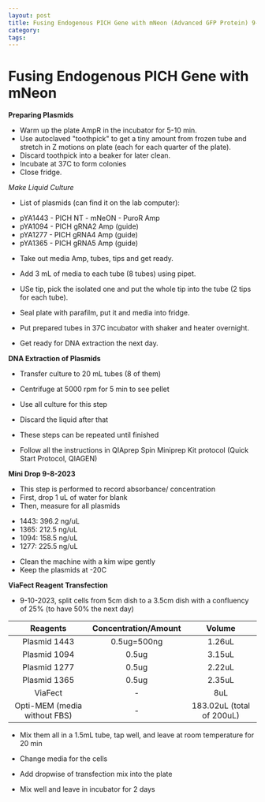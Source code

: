 ```yaml
---
layout: post
title: Fusing Endogenous PICH Gene with mNeon (Advanced GFP Protein) 9-5-2023
category:
tags:
---
```


# Fusing Endogenous PICH Gene with mNeon

**Preparing Plasmids**

- Warm up the plate AmpR in the incubator for 5-10 min.
- Use autoclaved "toothpick" to get a tiny amount from frozen tube and stretch in Z motions on plate (each for each quarter of the plate).
- Discard toothpick into a beaker for later clean.
- Incubate at 37C to form colonies
- Close fridge.

*Make Liquid Culture*

- List of plasmids (can find it on the lab computer):
+ pYA1443 - PICH NT - mNeON - PuroR Amp
+ pYA1094 - PICH gRNA2 Amp (guide)
+ pYA1277 - PICH gRNA4 Amp (guide)
+ pYA1365 - PICH gRNA5 Amp (guide)

- Take out media Amp, tubes, tips and get ready.
- Add 3 mL of media to each tube (8 tubes) using pipet.
- USe tip, pick the isolated one and put the whole tip into the tube (2 tips for each tube).
- Seal plate with parafilm, put it and media into fridge.
- Put prepared tubes in 37C incubator with shaker and heater overnight.

- Get ready for DNA extraction the next day.

**DNA Extraction of Plasmids**

- Transfer culture to 20 mL tubes (8 of them)
- Centrifuge at 5000 rpm for 5 min to see pellet
- Use all culture for this step
- Discard the liquid after that
- These steps can be repeated until finished

- Follow all the instructions in QIAprep Spin Miniprep Kit protocol (Quick Start Protocol, QIAGEN)

**Mini Drop 9-8-2023**

- This step is performed to record absorbance/ concentration
- First, drop 1 uL of water for blank
- Then, measure for all plasmids
+ 1443: 396.2 ng/uL
+ 1365: 212.5 ng/uL
+ 1094: 158.5 ng/uL
+ 1277: 225.5 ng/uL
- Clean the machine with a kim wipe gently
- Keep the plasmids at -20C

**ViaFect Reagent Transfection**

- 9-10-2023, split cells from 5cm dish to a 3.5cm dish with a confluency of 25% (to have 50% the next day)

**Reagents**|**Concentration/Amount**|**Volume**
:------:|:---------:|:----------:
Plasmid 1443|0.5ug=500ng|1.26uL
Plasmid 1094|0.5ug|3.15uL
Plasmid 1277|0.5ug|2.22uL
Plasmid 1365|0.5ug|2.35uL
ViaFect|-|8uL
Opti-MEM (media without FBS)|-|183.02uL (total of 200uL)

- Mix them all in a 1.5mL tube, tap well, and leave at room temperature for 20 min

- Change media for the cells
- Add dropwise of transfection mix into the plate
- Mix well and leave in incubator for 2 days
